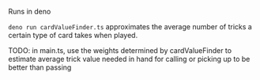 Runs in deno

`deno run cardValueFinder.ts` approximates the average number of tricks a certain type of card takes when played.

TODO: in main.ts, use the weights determined by cardValueFinder to estimate average trick value needed in hand for calling or picking up to be better than passing